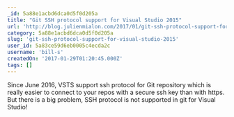 ```yaml
---
_id: 5a88e1acbd6dca0d5f0d205a
title: "Git SSH protocol support for Visual Studio 2015"
url: 'http://blog.julienmialon.com/2017/01/git-ssh-protocol-support-for-visual-studio-2015/'
category: 5a88e1acbd6dca0d5f0d205a
slug: 'git-ssh-protocol-support-for-visual-studio-2015'
user_id: 5a83ce59d6eb0005c4ecda2c
username: 'bill-s'
createdOn: '2017-01-29T01:20:45.000Z'
tags: []
---
```


Since June 2016, VSTS support ssh protocol for Git repository which is really easier to connect to your repos with a secure ssh key than with https. But there is a big problem, SSH protocol is not supported in git for Visual Studio!
